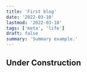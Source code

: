```yaml
---
title: 'First blog'
date: '2022-03-10'
lastmod: '2022-03-10'
tags: ['meta', 'life']
draft: false
summary: 'Summary example.'
---
```


## Under Construction